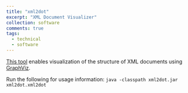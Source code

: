 ```yaml
---
title: "xml2dot"
excerpt: "XML Document Visualizer"
collection: software
comments: true
tags: 
  - technical
  - software
---
```


[This tool](/files/xml2dot.jar) enables visualization of the structure of XML documents using [GraphViz](http://www.graphviz.org/).  

Run the following for usage information:
`java -classpath xml2dot.jar xml2dot.xml2dot` 